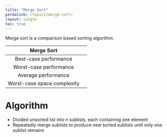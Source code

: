 ```yaml
---
title: "Merge Sort"
permalink: /topics/merge-sort/
layout: single
toc: true
---
```


Merge sort is a comparison based sorting algorithm. 

| Merge Sort                  |   |
|:---------------------------:|:-:|
| Best-case performance       |   |
| Worst-case performance      |   |
| Average performance         |   |
| Worst-case space complexity |   |

# Algorithm

- Divided unsorted list into n sublists, each containing one element
- Repeatedly merge sublists to produce new sorted sublists until only one sublist remains
